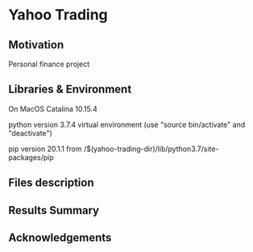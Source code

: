 # Yahoo Trading

## Motivation

Personal finance project

## Libraries & Environment

On MacOS Catalina 10.15.4

python version 3.7.4 virtual environment (use "source bin/activate" and "deactivate")

pip version 20.1.1 from /$(yahoo-trading-dir)/lib/python3.7/site-packages/pip

## Files description



## Results Summary



## Acknowledgements
